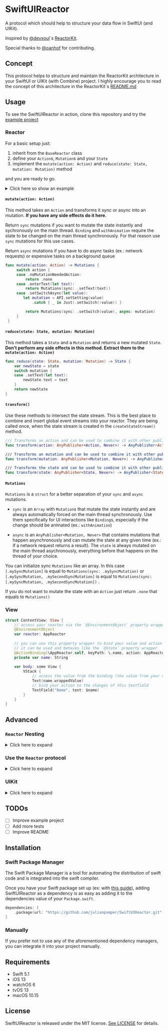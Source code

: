 # SwiftUIReactor

A protocol which should help to structure your data flow in SwiftUI (and UIKit).

Inspired by [@devxoul](https://github.com/devxoul)´s [ReactorKit](https://www.github.com/ReactorKit/ReactorKit).

Special thanks to [@oanhof](https://github.com/oanhof) for contributing.

## Concept

This protocol helps to structure and maintain the ReactorKit architecture in your SwiftUI or UIKit (with Combine) project.
I highly encourage you to read the concept of this architecture in the ReactorKit´s [README.md](https://github.com/ReactorKit/ReactorKit#basic-concept)

## Usage

<!-- TODO: update the url if published -->
To see the SwiftUIReactor in action, clone this repository and try the [example project](https://github.com/julianpomper/SwiftUIReactor/tree/refactoring/SwiftUIReactorExample)

### Reactor

For a basic setup just:

1. inherit from the `BaseReactor` class
2. define your `Action`s, `Mutation`s and your `State`
3. implement the `mutate(action: Action)` and `reduce(state: State, mutation: Mutation)` method

and you are ready to go.

<details>
<summary>Click here so show an example</summary>

```swift
class ExampleReactor: BaseReactor<ExampleReactor.Action, ExampleReactor.Mutation, ExampleReactor.State> {
    enum Action {
        case enterText(String)
        case setSwitch(Bool)
        case setSwitchAsync(Bool)
        case colorChangePressed(Color)
    }
    
    enum Mutation {
        case setText(String)
        case setSwitch(Bool)
        case setBackgroundColor(Color)
    }
    
    struct State {
        var text = "initial text"
        var switchValue = false
        var backgroundColor = Color.white
    }
    
    init() {
        super.init(initialState: State())
    }
    
    override func mutate(action: Action) -> Mutations<Mutation> {
        switch action {
        case .enterText(let text):
            return [.setText(text)] //is equal to: Mutations(sync: .setText(text))
        case .setSwitch(let value):
            return [.setSwitch(value)] //is equal to: Mutations(sync: .setSwitch(value))
        case .setSwitchAsync(let value):
            let mutation = Just(Mutation.setSwitch(!value)).delay(for: 2, scheduler: DispatchQueue.global())
                .eraseToAnyPublisher()
            
            return Mutations(sync: .setSwitch(value), async: mutation)
        case .colorChangePressed(let color):
            return [.setBackgroundColor(color)] //is equal to: Mutations(sync: .setBackgroundColor(color))
        }
    }
    
    override func reduce(state: State, mutation: Mutation) -> State {
        var newState = state
        
        switch mutation {
        case .setText(let text):
            newState.text = text
        case .setSwitch(let value):
            newState.switchValue = value
        case .setBackgroundColor(let color):
            newState.backgroundColor = color
        }
        
        return newState
    }
    
    override func transform(mutation: AnyPublisher<Mutation, Never>) -> AnyPublisher<Mutation, Never> {
        mutation
            .prepend(.setText("hello"))
            .eraseToAnyPublisher()
    }
}
```
</details>

#### `mutate(action: Action)`
This method takes an `Action` and transforms it sync or async into an mutation.
**If you have any side effects do it here.**

Return `sync` mutations if you want to mutate the state instantly
and sychronously on the main thread.  `Binding` and `withAnimation` require the state to be changed
on the main thread synchronously. For that reason use `sync` mutations for
this use cases.


Return `async` mutations if you have to do async tasks (ex.: network requests)
or expensive tasks on a background queue

```swift
func mutate(action: Action) -> Mutations {
     switch action {
     case .noMutationNeededAction:
         return .none
     case .enterText(let text):
         return Mutations(sync: .setText(text))
     case .setSwitchAsync(let value):
        let mutation = API.setSetting(value)
            .catch { _ in Just(.setSwitch(!value)) }

         return Mutations(sync: .setSwitch(value), async: mutation)
     }
 }
 ```
 
 #### `reduce(state: State, mutation: Mutation)`
 This method takes a `State` and a `Mutation` and returns a new mutated `State`.
 **Don't perform any side effects in this method. Extract them to the `mutate(action: Action)`**
 
 ```swift
 func reduce(state: State, mutation: Mutation) -> State {
     var newState = state
     switch mutation {
     case .setText(let text):
         newState.text = text
     }
     return newState
 }
 ```
 
 #### `transform()`
 Use these methods to intersect the state stream. This is the best place to combine and insert global event streams into your reactor.
They are being called once, when the state stream is created in the `createStateStream()` method.
 
 ```swift
 /// Transforms an action and can be used to combine it with other publishers.
 func transform(action: AnyPublisher<Action, Never>) -> AnyPublisher<Action, Never>
 
 /// Transforms an mutation and can be used to combine it with other publishers.
 func transform(mutation: AnyPublisher<Mutation, Never>) -> AnyPublisher<Mutation, Never>
 
 /// Transforms the state and can be used to combine it with other publishers.
 func transform(state: AnyPublisher<State, Never>) -> AnyPublisher<State, Never>
 ```

#### `Mutations`

`Mutations` is a `struct` for a better separation of your `sync` and `async` mutations.

- `sync` is an `Array` with `Mutation`s that mutate the state instantly and are always automatically forced on the main thread synchronously. Use them specifically for UI interactions like `Binding`s, especially if the change should be animated (ex.: `withAnimation`)

- `async` is an `AnyPublisher<Mutation, Never>` that contains mutations that happen asynchronously and can mutate the state at any given time (ex.: if a network request returns a result). The `state` is always mutated on the main thread asychronously, everything before that happens on the thread of your choice.

You can initialize sync `Mutations` like an array. In this case `[.mySyncMutation]` is equal to `Mutations(sync: .mySyncMutation)` or  `[.mySyncMutation, .mySecondSyncMutation]`  is equal to `Mutations(sync: [.mySyncMutation, .mySecondSyncMutation])` .

If you do not want to mutate the state with an `Action` just return `.none` that equals to `Mutations()`


### View

```swift
struct ContentView: View {
    // access your reactor via the `@EnvironmentObject` property wrapper
    @EnvironmentObject
    var reactor: AppReactor
    
    // you can use this property wrapper to bind your value and action
    // it can be used and behaves like the `@State` property wrapper
    @ActionBinding(\AppReactor.self, keyPath: \.name, action: AppReactor.Action.nameChanged)
    private var name: String
    
    var body: some View {
        VStack {
            // access the value from the binding (the value from your current state)
            Text(name.wrappedValue)
            // bind your action to the changes of this textfield
            TextField("Name", text: $name)
        }
    }
}
```

## Advanced

### `Reactor` Nesting

<details>
<summary>Click here to expand</summary>

It is also possible to split your logic into different reactors but also ensure a single source of truth by nesting reactors states.

```swift
    class AppReactor: BaseReactor<AppReactor.Action, AppReactor.Mutation, AppReactor.State> {
    
        [...]
        
        public enum Mutation {
            case setDetail(DetailReactor.State)
        }
        
        struct State {
            var detail: DetailReactor.State
        }
        
        let detailReactor: DetailReactor
        
        init() {
        
            detailReactor = DetailReactor()
        
            super.init(
                initialState: State(
                    detail: detailReactor.state
                )
            )
        }
        
        override func reduce(state: State, mutation: Mutation) -> State {
            var newState = state
        
            switch mutation {
            case let .setDetail(state):
                newState.detail = state
            }
            
            return newState
        }
        
        // transform the state changes to mutations
        override func transform(mutation: AnyPublisher<Mutation, Never>) -> AnyPublisher<Mutation, Never> {
            let detail = detailReactor.$state
                .map { Mutation.setDetail($0) }
            
            return mutation
                .merge(with: detail)
        }
    }
```

To access or bind actions to nested reactors use the following property wrappers:

```swift
    // get the root Reactor
    @EnvironmentReactor()
    var reactor: AppReactor
    
    // get a nested reactor
    @EnvironmentReactor(\AppReactor.detailViewReactor)
    var reactor: DetailReactor
    
    // bind `Action`s using the root reactor
    @ActionBinding(\AppReactor.self, keyPath: \.name, action: AppReactor.Action.nameChanged)
    private var name: String
    
    // bind `Action`s using the nested reactor
    @ActionBinding(\AppReactor.detailViewReactor, keyPath: \.age, action: DetailReactor.Action.ageChanged)
    private var age: Int
```

</details>

### Use the `Reactor` protocol

<details>
<summary>Click here to expand</summary>

If you do not want to inherit the `BaseReactor` class, you can also implement the `Reactor` protocol on your own.
    
1. add all necessary propeties
2. add `@Published` to your state property
3. call the `createStateStream()` method (ex.: in your `init()`)
    
```swift
    class CountingReactor: Reactor {
    
        enum Action {
            case countUp
            case countUpAsync
        }
        
        enum Mutation {
            case countUp
        }
        
        struct State {
            var currentCount: Int = 0
        }
        
        public let action = PassthroughSubject<Action, Never>()
        
        public let mutation = PassthroughSubject<Mutation, Never>()
        
        @Published
        public var state = State()
        
        public var cancellables = Set<AnyCancellable>()
        
        public init() {
            createStateStream()
        }
        
        open func mutate(action: Action) -> Mutations<Mutation> {
            switch action {
            case .countUp:
                return [.countUp]
            case .countUpAsync:
                return Mutations(async: Just(.countUp).eraseToAnyPublisher())
            }
        }
        
        open func reduce(state: State, mutation: Mutation) -> State {
            var newState = state
            
            switch mutation {
            case .countUp:
                newState.currentCount += 1
            }
            
            return newState
        }
    }
```
</details>


### UIKit

<details>
<summary>Click here to expand</summary>

`SwiftUIReactor` is also compatible with UIKit if you need it.  To use it, you have to select and install the additional library `SwiftUIReactorUIKit` when you add the SwiftPackage to your project.

1. inherit from the `BaseReactorView` or `BaseReactorViewController` class
2. set the `reactor` property somewhere (ex.: when the `UIView` or `UIViewController` is being created)
3. implement the `bind(reactor:)` method and add your bindings

<details>
<summary>Click here so show an example</summary>

```swift
let countingViewController = BaseCountingViewController()
countingViewController.reactor = CountingReactor()
```

```swift
final class BaseCountingViewController: BaseReactorViewController<CountingReactor> {
    
    var label = UILabel()
    
    /// automatically called when you set the reactor
    override func bind(reactor: Reactor) {
        reactor.$state
            .map { String($0.currentCount) }
            .assign(to: \.label.text, on: self)
            .store(in: &cancellables)
    }
}
```
</details>

</details>

## TODOs
- [ ] Improve example project
- [ ] Add more tests
- [ ] Improve README

## Installation

### Swift Package Manager

The Swift Package Manager is a tool for automating the distribution of swift code and is integrated into the swift compiler.

Once you have your Swift package set up (ex: with [this guide](https://developer.apple.com/documentation/xcode/adding_package_dependencies_to_your_app)), adding SwiftUIReactor as a dependency is as easy as adding it to the dependencies value of your `Package.swift`.

```swift
dependencies: [
    .package(url: "https://github.com/julianpomper/SwiftUIReactor.git", from: "1.0.0")
]
```

### Manually

If you prefer not to use any of the aforementioned dependency managers, you can integrate it into your project manually.


## Requirements

* Swift 5.1
* iOS 13
* watchOS 6
* tvOS 13
* macOS 10.15


## License

SwiftUIReactor is released under the MIT license. [See LICENSE](https://github.com/julianpomper/SwiftUIReactor/blob/master/LICENSE) for details.
